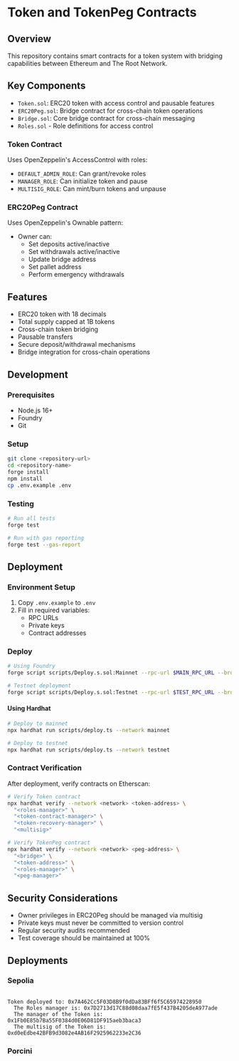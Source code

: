 # Token and TokenPeg Contracts

## Overview

This repository contains smart contracts for a token system with bridging capabilities between Ethereum and The Root Network.

## Key Components

- `Token.sol`: ERC20 token with access control and pausable features
- `ERC20Peg.sol`: Bridge contract for cross-chain token operations
- `Bridge.sol`: Core bridge contract for cross-chain messaging
- `Roles.sol` - Role definitions for access control

### Token Contract

Uses OpenZeppelin's AccessControl with roles:

- `DEFAULT_ADMIN_ROLE`: Can grant/revoke roles
- `MANAGER_ROLE`: Can initialize token and pause
- `MULTISIG_ROLE`: Can mint/burn tokens and unpause

### ERC20Peg Contract

Uses OpenZeppelin's Ownable pattern:

- Owner can:
  - Set deposits active/inactive
  - Set withdrawals active/inactive
  - Update bridge address
  - Set pallet address
  - Perform emergency withdrawals

## Features

- ERC20 token with 18 decimals
- Total supply capped at 1B tokens
- Cross-chain token bridging
- Pausable transfers
- Secure deposit/withdrawal mechanisms
- Bridge integration for cross-chain operations

## Development

### Prerequisites

- Node.js 16+
- Foundry
- Git

### Setup

```bash
git clone <repository-url>
cd <repository-name>
forge install
npm install
cp .env.example .env
```

### Testing

```bash
# Run all tests
forge test

# Run with gas reporting
forge test --gas-report
```

## Deployment

### Environment Setup

1. Copy `.env.example` to `.env`
2. Fill in required variables:
   - RPC URLs
   - Private keys
   - Contract addresses

### Deploy

```bash
# Using Foundry
forge script scripts/Deploy.s.sol:Mainnet --rpc-url $MAIN_RPC_URL --broadcast

# Testnet deployment
forge script scripts/Deploy.s.sol:Testnet --rpc-url $TEST_RPC_URL --broadcast
```

#### Using Hardhat

```bash
# Deploy to mainnet
npx hardhat run scripts/deploy.ts --network mainnet

# Deploy to testnet
npx hardhat run scripts/deploy.ts --network testnet
```

### Contract Verification

After deployment, verify contracts on Etherscan:

```bash
# Verify Token contract
npx hardhat verify --network <network> <token-address> \
  "<roles-manager>" \
  "<token-contract-manager>" \
  "<token-recovery-manager>" \
  "<multisig>"

# Verify TokenPeg contract
npx hardhat verify --network <network> <peg-address> \
  "<bridge>" \
  "<token-address>" \
  "<roles-manager>" \
  "<peg-manager>"
```

## Security Considerations

- Owner privileges in ERC20Peg should be managed via multisig
- Private keys must never be committed to version control
- Regular security audits recommended
- Test coverage should be maintained at 100%

## Deployments

### Sepolia

```

Token deployed to: 0x7A462Cc5F03D8B9f0dDa83BFf6f5C65974228950
  The Roles manager is: 0x7D2713d17C88d08daa7fE5f437B4205deA977ade
  The manager of the Token is: 0x1Fb0E85b7Ba55F0384d0E06D81DF915aeb3baca3
  The multisig of the Token is: 0xd0eEdbe42BFB9d3082e4AB16F2925962233e2C36

```

### Porcini

<!-- - Token deployed to: [0x2fE0890D74e68e3A61213213Fb7F3221D50979F3](https://porcini.rootscan.io/addresses/0x2fE0890D74e68e3A61213213Fb7F3221D50979F3/contract/read)
- TokenPeg deployed to: [0x9153442a8AD734334424d39FDfF8524525529a7d](https://porcini.rootscan.io/addresses/0x9153442a8AD734334424d39FDfF8524525529a7d/contract/read)

Log:

```
Bridge deployed to: 0xe800b81c76Af4D3a81802DE47c46dA1E8507d034
The owner of the Bridge is: 0xeb24a849E6C908D4166D34D7E3133B452CB627D2

Token deployed to: 0x2fE0890D74e68e3A61213213Fb7F3221D50979F3
The Roles manager is: 0x7D2713d17C88d08daa7fE5f437B4205deA977ade
The manager of the Token is: 0x1Fb0E85b7Ba55F0384d0E06D81DF915aeb3baca3
The recovery manager is: 0xd0eEdbe42BFB9d3082e4AB16F2925962233e2C36
The multisig of the Token is: 0xd0eEdbe42BFB9d3082e4AB16F2925962233e2C36

TokenPeg deployed to: 0x9153442a8AD734334424d39FDfF8524525529a7d
The Roles manager of the TokenPeg is: 0x7D2713d17C88d08daa7fE5f437B4205deA977ade
The peg manager of the TokenPeg is: 0xbecb053527Bf428C7A44743B8b00b30e42B0e418
Token role set (to store refunds): 0x2fE0890D74e68e3A61213213Fb7F3221D50979F3

Starting setup phase...
Bridge activated
Token initialized with peg address: 0x9153442a8AD734334424d39FDfF8524525529a7d
TokenPeg deposits/withdrawals activated
Pallet address set to: 0x0000000000000000000000000000000000000000
``` -->
